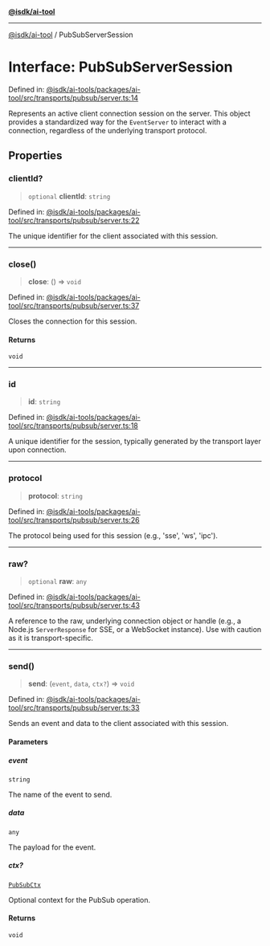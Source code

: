 [**@isdk/ai-tool**](../README.md)

***

[@isdk/ai-tool](../globals.md) / PubSubServerSession

# Interface: PubSubServerSession

Defined in: [@isdk/ai-tools/packages/ai-tool/src/transports/pubsub/server.ts:14](https://github.com/isdk/ai-tool.js/blob/d0765f898f217d97c57c6949502b4a7bef5dce5e/src/transports/pubsub/server.ts#L14)

Represents an active client connection session on the server.
This object provides a standardized way for the `EventServer` to interact
with a connection, regardless of the underlying transport protocol.

## Properties

### clientId?

> `optional` **clientId**: `string`

Defined in: [@isdk/ai-tools/packages/ai-tool/src/transports/pubsub/server.ts:22](https://github.com/isdk/ai-tool.js/blob/d0765f898f217d97c57c6949502b4a7bef5dce5e/src/transports/pubsub/server.ts#L22)

The unique identifier for the client associated with this session.

***

### close()

> **close**: () => `void`

Defined in: [@isdk/ai-tools/packages/ai-tool/src/transports/pubsub/server.ts:37](https://github.com/isdk/ai-tool.js/blob/d0765f898f217d97c57c6949502b4a7bef5dce5e/src/transports/pubsub/server.ts#L37)

Closes the connection for this session.

#### Returns

`void`

***

### id

> **id**: `string`

Defined in: [@isdk/ai-tools/packages/ai-tool/src/transports/pubsub/server.ts:18](https://github.com/isdk/ai-tool.js/blob/d0765f898f217d97c57c6949502b4a7bef5dce5e/src/transports/pubsub/server.ts#L18)

A unique identifier for the session, typically generated by the transport layer upon connection.

***

### protocol

> **protocol**: `string`

Defined in: [@isdk/ai-tools/packages/ai-tool/src/transports/pubsub/server.ts:26](https://github.com/isdk/ai-tool.js/blob/d0765f898f217d97c57c6949502b4a7bef5dce5e/src/transports/pubsub/server.ts#L26)

The protocol being used for this session (e.g., 'sse', 'ws', 'ipc').

***

### raw?

> `optional` **raw**: `any`

Defined in: [@isdk/ai-tools/packages/ai-tool/src/transports/pubsub/server.ts:43](https://github.com/isdk/ai-tool.js/blob/d0765f898f217d97c57c6949502b4a7bef5dce5e/src/transports/pubsub/server.ts#L43)

A reference to the raw, underlying connection object or handle
(e.g., a Node.js `ServerResponse` for SSE, or a WebSocket instance).
Use with caution as it is transport-specific.

***

### send()

> **send**: (`event`, `data`, `ctx?`) => `void`

Defined in: [@isdk/ai-tools/packages/ai-tool/src/transports/pubsub/server.ts:33](https://github.com/isdk/ai-tool.js/blob/d0765f898f217d97c57c6949502b4a7bef5dce5e/src/transports/pubsub/server.ts#L33)

Sends an event and data to the client associated with this session.

#### Parameters

##### event

`string`

The name of the event to send.

##### data

`any`

The payload for the event.

##### ctx?

[`PubSubCtx`](../type-aliases/PubSubCtx.md)

Optional context for the PubSub operation.

#### Returns

`void`
